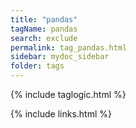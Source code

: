 ```yaml
---
title: "pandas"
tagName: pandas
search: exclude
permalink: tag_pandas.html
sidebar: mydoc_sidebar
folder: tags
---
```

{% include taglogic.html %}

{% include links.html %}
